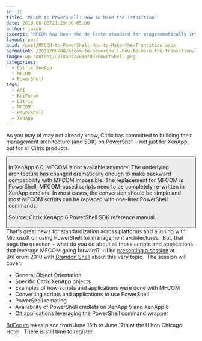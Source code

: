 ```yaml
---
id: 10
title: 'MFCOM to PowerShell: How to Make the Transition'
date: 2010-06-08T21:29:00-05:00
author: jason
excerpt: "MFCOM has been the de facto standard for programmatically interfacing with Citrix XenApp. Whether you wanted to write a simple script or develop an application that interfaced with XenApp, MFCOM was the answer. Now, Citrix is committed to building their management architecture on PowerShell--not just for XenApp, but for all Citrix products. That's great news for standardization across platforms and aligning with Microsoft on using PowerShell for management architectures. Now, the question is how do you take what you know about MFCOM and translate that to PowerShell?"
layout: post
guid: /post/MFCOM-to-PowerShell-How-to-Make-the-Transition.aspx
permalink: /2010/06/08/mfcom-to-powershell-how-to-make-the-transition/
image: wp-content/uploads/2010/08/PowerShell.png
categories:
  - Citrix XenApp
  - MFCOM
  - PowerShell
tags:
  - API
  - BriForum
  - Citrix
  - MFCOM
  - PowerShell
  - XenApp
---
```

As you may of may not already know, Citrix has committed to building their management architecture (and SDK) on PowerShell – not just for XenApp, but for all Citrix products.
<div style="border: 1px solid #000; padding: 5px; background-color: #ececec;">

In XenApp 6.0, MFCOM is not available anymore. The underlying architecture has changed dramatically enough to make backward compatibility with MFCOM impossible. The replacement for MFCOM is PowerShell. MFCOM-based scripts need to be completely re-written in XenApp cmdlets. In most cases, the conversion should be simple and most MFCOM scripts can be replaced with one-liner PowerShell commands.

Source: Citrix XenApp 6 PowerShell SDK reference manual.

</div>
That's great news for standardization across platforms and aligning with Microsoft on using PowerShell for management architectures.  But, that begs the question - what do you do about all those scripts and applications that leverage MFCOM going forward?  I’ll be <a href="http://briforum.com/html/sessions.html#MFCOM" target="_blank">presenting a session</a> at BriForum 2010 with <a href="http://bsonposh.com/" target="_blank">Brandon Shell</a> about this very topic.  The session will cover:
<ul>
	<li>General Object Orientation</li>
	<li>Specific Citrix XenApp objects</li>
	<li>Examples of how scripts and applications were done with MFCOM</li>
	<li>Converting scripts and applications to use PowerShell</li>
	<li>PowerShell remoting</li>
	<li>Availability of PowerShell cmdlets on XenApp 5 and XenApp 6</li>
	<li>C# applications leveraging the PowerShell command wrapper</li>
</ul>
<a href="http://briforum.com/" target="_blank">BriForum</a> takes place from June 15th to June 17th at the Hilton Chicago Hotel.  There is still time to register.